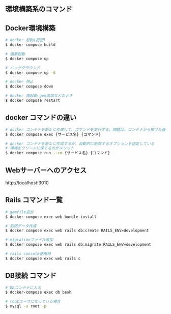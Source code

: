 ## 環境構築系のコマンド
## Docker環境構築
```sh
# docker 起動(初回)
$ docker compose build

# 通常起動
$ docker compose up

# バックグラウンド
$ docker compose up -d

# docker 停止
$ docker compose down

# docker 再起動 gem追加などのとき
$ docker compose restart

```
## docker コマンドの違い
```sh
# docker コンテナを新たに作成して、コマンドを実行する。問題は、コンテナから抜けた後に残ってしまう。コンテナが積み重なっていく。
$ docker compose exec {サービス名} {コマンド}

# docker コンテナを新たに作成するが、自動的に削除するオプションを指定している 
# 環境をクリーンに保てるのがメリット
$ docker compose run --rm {サービス名} {コマンド}
```

## Webサーバーへのアクセス
http://localhost:3010

## Rails コマンド一覧
```sh
# gemfile追加
$ docker compose exec web bundle install

# 初回データ作成
$ docker compose exec web rails db:create RAILS_ENV=development

# migrationファイル追加
$ docker compose exec web rails db:migrate RAILS_ENV=development

# rails console使用時
$ docker compose exec web rails c
```

## DB接続 コマンド
```sh
# DBコンテナに入る
$ docker-compose exec db bash

# rootユーザになっている場合
$ mysql -u root -p

```
